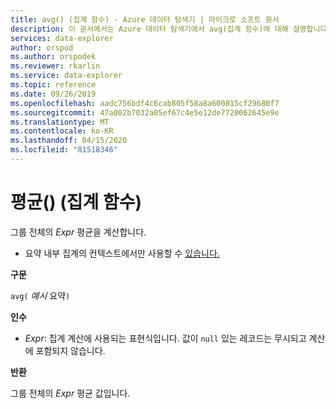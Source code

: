 ```yaml
---
title: avg() (집계 함수) - Azure 데이터 탐색기 | 마이크로 소프트 문서
description: 이 문서에서는 Azure 데이터 탐색기에서 avg(집계 함수)에 대해 설명합니다.
services: data-explorer
author: orspod
ms.author: orspodek
ms.reviewer: rkarlin
ms.service: data-explorer
ms.topic: reference
ms.date: 09/26/2019
ms.openlocfilehash: aadc756bdf4c6cab805f58a8a600815cf29680f7
ms.sourcegitcommit: 47a002b7032a05ef67c4e5e12de7720062645e9e
ms.translationtype: MT
ms.contentlocale: ko-KR
ms.lasthandoff: 04/15/2020
ms.locfileid: "81518346"
---
```

# <a name="avg-aggregation-function"></a>평균() (집계 함수)

그룹 전체의 *Expr* 평균을 계산합니다. 

* 요약 내부 집계의 컨텍스트에서만 사용할 수 [있습니다.](summarizeoperator.md)

**구문**

`avg(` *예시* 요약`)`

**인수**

* *Expr*: 집계 계산에 사용되는 표현식입니다. 값이 `null` 있는 레코드는 무시되고 계산에 포함되지 않습니다.

**반환**

그룹 전체의 *Expr* 평균 값입니다.
 